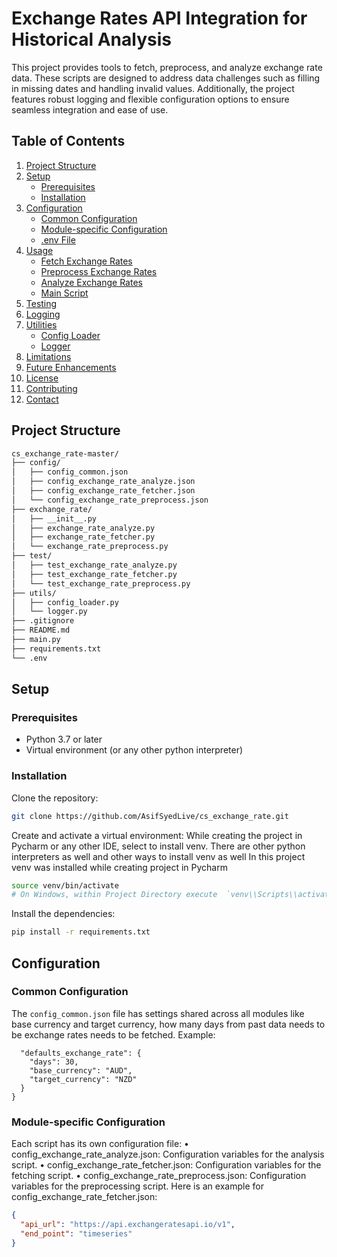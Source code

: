 # Exchange Rates API Integration for Historical Analysis

This project provides tools to fetch, preprocess, and analyze exchange rate data. These scripts are designed to address data challenges such as filling in missing dates and handling invalid values. Additionally, the project features robust logging and flexible configuration options to ensure seamless integration and ease of use.

## Table of Contents
1. [Project Structure](#project-structure)
2. [Setup](#setup)
   - [Prerequisites](#prerequisites)
   - [Installation](#installation)
3. [Configuration](#configuration)
   - [Common Configuration](#common-configuration)
   - [Module-specific Configuration](#module-specific-configuration)
   - [.env File](#env-file)
4. [Usage](#usage)
   - [Fetch Exchange Rates](#fetch-exchange-rates)
   - [Preprocess Exchange Rates](#preprocess-exchange-rates)
   - [Analyze Exchange Rates](#analyze-exchange-rates)
   - [Main Script](#main-script)
5. [Testing](#testing)
6. [Logging](#logging)
7. [Utilities](#utilities)
   - [Config Loader](#config-loader)
   - [Logger](#logger)
8. [Limitations](#limitations)
9. [Future Enhancements](#future-enhancements)
10. [License](#license)
11. [Contributing](#contributing)
12. [Contact](#contact)

## Project Structure
```bash
cs_exchange_rate-master/
├── config/                         
│   ├── config_common.json
│   ├── config_exchange_rate_analyze.json
│   ├── config_exchange_rate_fetcher.json
│   └── config_exchange_rate_preprocess.json
├── exchange_rate/                  
│   ├── __init__.py
│   ├── exchange_rate_analyze.py
│   ├── exchange_rate_fetcher.py
│   └── exchange_rate_preprocess.py
├── test/                           
│   ├── test_exchange_rate_analyze.py
│   ├── test_exchange_rate_fetcher.py
│   └── test_exchange_rate_preprocess.py
├── utils/                          
│   ├── config_loader.py
│   └── logger.py
├── .gitignore
├── README.md
├── main.py                         
├── requirements.txt                
└── .env
```
## Setup

### Prerequisites
- Python 3.7 or later
- Virtual environment (or any other python interpreter)

### Installation
Clone the repository:
```bash
git clone https://github.com/AsifSyedLive/cs_exchange_rate.git
```
Create and activate a virtual environment:
While creating the project in Pycharm or any other IDE, select to install venv.
There are other python interpreters as well and other ways to install venv as well
In this project venv was installed while creating project in Pycharm
```bash
source venv/bin/activate
# On Windows, within Project Directory execute  `venv\\Scripts\\activate`
```
Install the dependencies:
```bash
pip install -r requirements.txt
```
## Configuration

### Common Configuration
The `config_common.json` file has settings shared across all modules like base currency and target currency, how many days from past data needs to be exchange rates needs to be fetched.
Example:
```json{
  "defaults_exchange_rate": {
    "days": 30,
    "base_currency": "AUD",
    "target_currency": "NZD"
  }
}
```
### Module-specific Configuration
Each script has its own configuration file:
•	config_exchange_rate_analyze.json: Configuration variables for the analysis script.
•	config_exchange_rate_fetcher.json: Configuration variables for the fetching script.
•	config_exchange_rate_preprocess.json: Configuration variables for the preprocessing script.
Here is an example for config_exchange_rate_fetcher.json:
```json
{
  "api_url": "https://api.exchangeratesapi.io/v1",
  "end_point": "timeseries"
}
```


